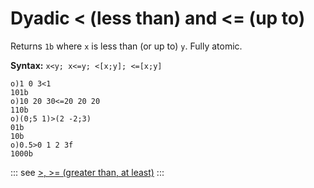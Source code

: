 # Dyadic < (less than) and <= (up to)

Returns `1b` where `x` is less than (or up to) `y`. Fully atomic.

**Syntax:** ```x<y; x<=y; <[x;y]; <=[x;y]```

```o
o)1 0 3<1
101b
o)10 20 30<=20 20 20
110b
o)(0;5 1)>(2 -2;3)
01b
10b
o)0.5>0 1 2 3f
1000b
```

::: see
[>, >= (greater than, at least)](/verbs/relational/greater.md)
:::
